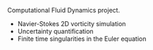 Computational Fluid Dynamics project.
 - Navier-Stokes 2D vorticity simulation
 - Uncertainty quantification
 - Finite time singularities in the Euler equation
